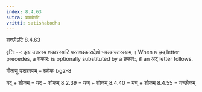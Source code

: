 ```yaml
---
index: 8.4.63
sutra: शश्छोऽटि
vritti: satishabodha
---
```



 शश्छोऽटि 8.4.63 


वृत्तिः --: झय उत्तरस्य शकारस्याटि परतश्छकारादेशो भवत्यन्यतरस्याम् । When a झय् letter precedes, a शकार: is optionally substituted by a छकार:, if an अट् letter follows. 


गीतासु उदाहरणम् – श्लोकः bg2-8 


यद् + शोकम् = यद् + शोकम् 8.2.39 = यज् + शोकम् 8.4.40 = यच् + शोकम् 8.4.55 = यच्छोकम् 


